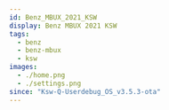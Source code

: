 ```yaml
---
id: Benz_MBUX_2021_KSW
display: Benz MBUX 2021 KSW
tags:
  - benz
  - benz-mbux
  - ksw
images:
  - ./home.png
  - ./settings.png
since: "Ksw-Q-Userdebug_OS_v3.5.3-ota"
---
```

